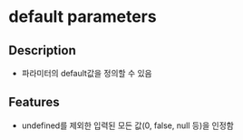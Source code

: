 # default parameters

## Description
- 파라미터의 default값을 정의할 수 있음

## Features
- undefined를 제외한 입력된 모든 값(0, false, null 등)을 인정함